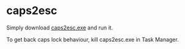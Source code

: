 # caps2esc

Simply download [caps2esc.exe](https://github.com/jasonliang-dev/caps2esc/releases) and run it.

To get back caps lock behaviour, kill caps2esc.exe in Task Manager.
